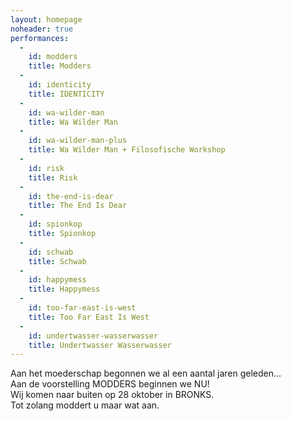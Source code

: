 ```yaml
---
layout: homepage
noheader: true
performances:
  -
    id: modders
    title: Modders
  -
    id: identicity
    title: IDENTICITY
  -
    id: wa-wilder-man
    title: Wa Wilder Man
  -
    id: wa-wilder-man-plus
    title: Wa Wilder Man + Filosofische Workshop
  -
    id: risk
    title: Risk
  -
    id: the-end-is-dear
    title: The End Is Dear
  -
    id: spionkop
    title: Spionkop
  -
    id: schwab
    title: Schwab
  -
    id: happymess
    title: Happymess
  -
    id: too-far-east-is-west
    title: Too Far East Is West
  -
    id: undertwasser-wasserwasser
    title: Undertwasser Wasserwasser
---
```


Aan het moederschap begonnen we al een aantal jaren geleden...<br>
Aan de voorstelling MODDERS beginnen we NU!<br>
Wij komen naar buiten op 28 oktober in BRONKS. <br>
Tot zolang moddert u maar wat aan.<br>




